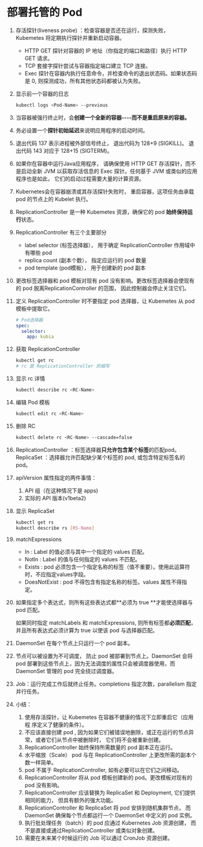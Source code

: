 # 部署托管的 Pod

1. 存活探针(liveness probe) ：检查容器是否还在运行，探测失败， Kubemetes 将定期执行探针并重新启动容器。

   - HTTP GET 探针对容器的 IP 地址（你指定的端口和路径）执行 HTTP GET 请求。
   - TCP 套接字探针尝试与容器指定端口建立 TCP 连接。
   - Exec 探针在容器内执行任意命令，并检查命令的退出状态码。如果状态码是 0, 则探测成功，所有其他状态码都被认为失败。

2. 显示前一个容器的日志

   ```bash
   kubectl logs <Pod-Name> --previous
   ```

3. 当容器被强行终止时，会**创建一个全新的容器----而不是重启原来的容器。**

4. 务必设置一个**探针初始延迟**来说明应用程序的启动时间。

5. 退出代码 137 表示进程被外部信号终止， 退出代码为 128+9 (SIGKILL)。
   退出代码 143 对应于 128+15 (SIGTERM)。

6. 如果你在容器中运行Java应用程序， 请确保使用 HTTP GET 存活探针，而不是启动全新 JVM 以荻取存活信息的 Exec 探针。任何基于 JVM 或类似的应用程序也是如此， 它们的启动过程需要大量的计算资源。

7. Kubernetes会在容器崩溃或其存活探针失败时， 重启容器，这项任务由承载 pod 的节点上的 Kubelet 执行。

8. ReplicationController 是一种 Kubemetes 资源，确保它的 pod **始终保持运行**状态。

9. ReplicationController 有三个主要部分

   - label selector (标签选择器）， 用于确定 ReplicationController 作用域中有哪些 pod
   - replica count (副本个数）， 指定应运行的 pod 数量
   - pod template (pod模板）， 用于创建新的 pod 副本

10. 更改标签选择器和 pod 模板对现有 pod 没有影响。更改标签选择器会使现有的 pod 脱离ReplicationController 的范围， 因此控制器会停止关注它们。

11. 定义 ReplicationController 时不要指定 pod 选择器，让 Kubemetes 从 pod 模板中提取它。

    ```yaml
    # Pod选择器
    spec:
      selector:
        app: kubia
    ```

12. 获取 ReplicationController

    ```bash
    kubectl get rc
    # rc 是 ReplicationController 的缩写
    ```

13. 显示 rc 详情

    ```bash
    kubectl describe rc <RC-Name>
    ```

14. 编辑 Pod 模板

    ```bash
    kubectl edit rc <RC-Name>
    ```

15. 删除 RC

    ```bash
    kubectl delete rc <RC-Name> --cascade=false
    ```

16. ReplicationController ：标签选择器**只允许包含某个标签**的匹配pod。
    ReplicaSet ：选择器允许匹配缺少某个标签的 pod, 或包含特定标签名的 pod。

17. apiVersion 属性指定的两件事情：

    1. API 组（在这种情况下是 apps)
    2. 实际的 API 版本(v1beta2)

18. 显示 ReplicaSet

    ```bash
    kubectl get rs
    kubectl describe rs [RS-Name]
    ```

19. matchExpressions

    - In : Label 的值必须与其中一个指定的 values 匹配。
    - Notln : Label 的值与任何指定的 values 不匹配。
    - Exists : pod 必须包含一个指定名称的标签（值不重要）。使用此运算符时，不应指定values字段。
    - DoesNotExist : pod 不得包含有指定名称的标签。values 属性不得指定。

20. 如果指定多个表达式，则所有这些表达式都**必须为 true **才能使选择器与 pod 匹配。

    如果同时指定 matchLabels 和 matchExpressions, 则所有标签都**必须匹配**，并且所有表达式必须计算为 true 以使该 pod 与选择器匹配。

21. DaemonSet 在每个节点上只运行一个 pod 副本。

22. 节点可以被设置为不可调度， 防止 pod 被部署到节点上。DaemonSet 会将 pod 部署到这些节点上，因为无法调度的属性只会被调度器使用，而 DaemonSet 管理的 pod 完全绕过调度器。

23. Job：运行完成工作后就终止任务。completions 指定次数，parallelism 指定并行任务。

24. 小结：

    1. 使用存活探针，让 Kubemetes 在容器不健康的情况下立即重启它（应用程
       序定义了健康的条件）。
    2. 不应该直接创建 pod , 因为如果它们被错误地删除，或正在运行的节点异常，或者它们从节点中被删除时， 它们将不会被重新创建。
    3. ReplicationController 始终保持所需数量的 pod 副本正在运行。
    4. 水平缩放（Scale） pod 与在 ReplicationController 上更改所需的副本个数一样简单。
    5. pod 不属于 ReplicationController, 如有必要可以在它们之间移动。
    6. ReplicationController 将从 pod 模板创建新的 pod。更改模板对现有的 pod 没有影响。
    7. ReplicationController 应该替换为 ReplicaSet 和 Deployment, 它们提供相同的能力， 但具有额外的强大功能。
    8. ReplicationController 和 ReplicaSet 将 pod 安排到随机集群节点， 而 DaemonSet 确保每个节点都运行一个 DaemonSet 中定义的 pod 实例。
    9. 执行批处理任务（batch）的 pod 应通过 Kubernetes Job 资源创建， 而不是直接或通过ReplicationController 或类似对象创建。
    10. 需要在未来某个时候运行的 Job 可以通过 CronJob 资源创建。
